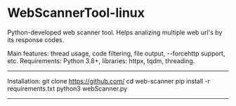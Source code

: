 # WebScannerTool-linux
Python-developed web scanner tool. Helps analizing multiple web url's by its response codes. 

Main features: thread usage, code filtering, file output, --forcehttp support, etc. 
Requirements: Python 3.8+, libraries: httpx, tqdm, threading.
___
Installation: 
git clone https://github.com/
cd web-scanner
pip install -r requirements.txt
python3 webScanner.py <inputFile> 
___
